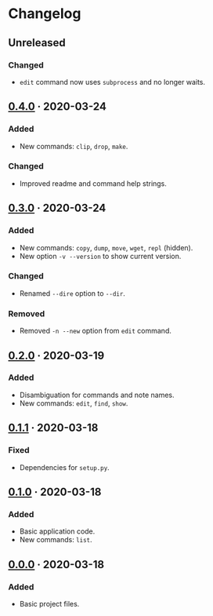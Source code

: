 Changelog
=========

## Unreleased
### Changed
- `edit` command now uses `subprocess` and no longer waits.

<!-- 0.4.0 -->

## [0.4.0] · 2020-03-24
### Added
- New commands: `clip`, `drop`, `make`.

### Changed
- Improved readme and command help strings.

<!-- 0.3.0 -->

## [0.3.0] · 2020-03-24
### Added
- New commands: `copy`, `dump`, `move`, `wget`, `repl` (hidden).
- New option `-v --version` to show current version.

### Changed
- Renamed `--dire` option to `--dir`.

### Removed
- Removed `-n --new` option from `edit` command.

<!-- 0.2.0 -->

## [0.2.0] · 2020-03-19
### Added
- Disambiguation for commands and note names.
- New commands: `edit`, `find`, `show`.

<!-- 0.1.1 -->

## [0.1.1] · 2020-03-18
### Fixed
- Dependencies for `setup.py`.

<!-- 0.1.0 -->

## [0.1.0] · 2020-03-18
### Added
- Basic application code.
- New commands: `list`.

<!-- 0.0.0 -->

## [0.0.0] · 2020-03-18
### Added
- Basic project files.

<!-- Commit Links -->

[Unreleased]: https://github.com/posce/posce/commits/master
[0.4.0]:      https://github.com/posce/posce/commits/0.4.0
[0.3.0]:      https://github.com/posce/posce/commits/0.3.0
[0.2.0]:      https://github.com/posce/posce/commits/0.2.0
[0.1.1]:      https://github.com/posce/posce/commits/0.1.1
[0.1.0]:      https://github.com/posce/posce/commits/0.1.0
[0.0.0]:      https://github.com/posce/posce/commits/0.0.0
